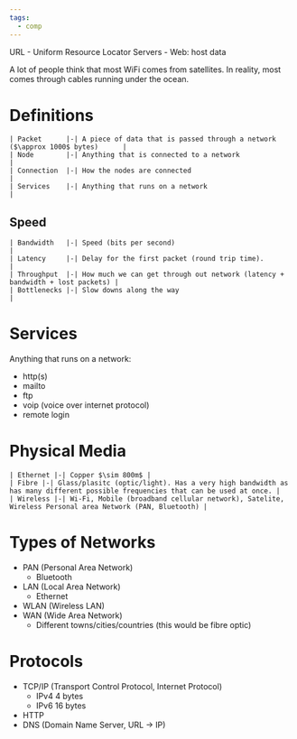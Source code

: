 ```yaml
---
tags:
  - comp
---
```

URL - Uniform Resource Locator
Servers - Web: host data

A lot of people think that most WiFi comes from satellites. In reality, most comes through cables running under the ocean.
# Definitions
```sheet
| Packet      |-| A piece of data that is passed through a network ($\approx 1000$ bytes)      |
| Node        |-| Anything that is connected to a network                                      |
| Connection  |-| How the nodes are connected                                                  |
| Services    |-| Anything that runs on a network                                              |
```

## Speed
```sheet
| Bandwidth   |-| Speed (bits per second)                                                      |
| Latency     |-| Delay for the first packet (round trip time).                                |
| Throughput  |-| How much we can get through out network (latency + bandwidth + lost packets) |
| Bottlenecks |-| Slow downs along the way                                                     |
```

# Services
Anything that runs on a network:
- http(s)
- mailto
- ftp
- voip (voice over internet protocol)
- remote login

# Physical Media
```sheet
| Ethernet |-| Copper $\sim 800m$ |
| Fibre |-| Glass/plasitc (optic/light). Has a very high bandwidth as has many different possible frequencies that can be used at once. |
| Wireless |-| Wi-Fi, Mobile (broadband cellular network), Satelite, Wireless Personal area Network (PAN, Bluetooth) |
```

# Types of Networks
- PAN (Personal Area Network)
	- Bluetooth
- LAN (Local Area Network)
	- Ethernet
- WLAN (Wireless LAN)
- WAN (Wide Area Network)
	- Different towns/cities/countries (this would be fibre optic)

# Protocols
- TCP/IP (Transport Control Protocol, Internet Protocol)
	- IPv4 4 bytes
	- IPv6 16 bytes
- HTTP
- DNS (Domain Name Server, URL $\to$ IP)